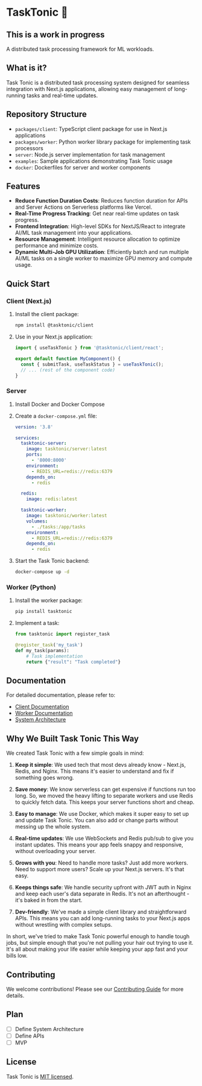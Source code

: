 # TaskTonic 🧃

## This is a work in progress

A distributed task processing framework for ML workloads.

## What is it?

Task Tonic is a distributed task processing system designed for seamless integration with Next.js applications, allowing easy management of long-running tasks and real-time updates.

## Repository Structure

- `packages/client`: TypeScript client package for use in Next.js applications
- `packages/worker`: Python worker library package for implementing task processors
- `server`: Node.js server implementation for task management
- `examples`: Sample applications demonstrating Task Tonic usage
- `docker`: Dockerfiles for server and worker components

## Features

- **Reduce Function Duration Costs**: Reduces function duration for APIs and Server Actions on Serverless platforms like Vercel.
- **Real-Time Progress Tracking**: Get near real-time updates on task progress.
- **Frontend Integration**: High-level SDKs for NextJS/React to integrate AI/ML task management into your applications.
- **Resource Management**: Intelligent resource allocation to optimize performance and minimize costs.
- **Dynamic Multi-Job GPU Utilization**: Efficiently batch and run multiple AI/ML tasks on a single worker to maximize GPU memory and compute usage.

## Quick Start

### Client (Next.js)

1. Install the client package:

   ```bash
   npm install @tasktonic/client
   ```

2. Use in your Next.js application:

   ```typescript
   import { useTaskTonic } from '@tasktonic/client/react';

   export default function MyComponent() {
     const { submitTask, useTaskStatus } = useTaskTonic();
     // ... (rest of the component code)
   }
   ```

### Server

1. Install Docker and Docker Compose

2. Create a `docker-compose.yml` file:

   ```yaml
   version: '3.8'

   services:
     tasktonic-server:
       image: tasktonic/server:latest
       ports:
         - '8000:8000'
       environment:
         - REDIS_URL=redis://redis:6379
       depends_on:
         - redis

     redis:
       image: redis:latest

     tasktonic-worker:
       image: tasktonic/worker:latest
       volumes:
         - ./tasks:/app/tasks
       environment:
         - REDIS_URL=redis://redis:6379
       depends_on:
         - redis
   ```

3. Start the Task Tonic backend:
   ```bash
   docker-compose up -d
   ```

### Worker (Python)

1. Install the worker package:

   ```bash
   pip install tasktonic
   ```

2. Implement a task:

   ```python
   from tasktonic import register_task

   @register_task('my_task')
   def my_task(params):
       # Task implementation
       return {"result": "Task completed"}
   ```

## Documentation

For detailed documentation, please refer to:

- [Client Documentation](packages/client/README.md)
- [Worker Documentation](packages/worker/README.md)
- [System Architecture ](system-architecture.md)

## Why We Built Task Tonic This Way

We created Task Tonic with a few simple goals in mind:

1. **Keep it simple**: We used tech that most devs already know - Next.js, Redis, and Nginx. This means it's easier to understand and fix if something goes wrong.

2. **Save money**: We know serverless can get expensive if functions run too long. So, we moved the heavy lifting to separate workers and use Redis to quickly fetch data. This keeps your server functions short and cheap.

3. **Easy to manage**: We use Docker, which makes it super easy to set up and update Task Tonic. You can also add or change parts without messing up the whole system.

4. **Real-time updates**: We use WebSockets and Redis pub/sub to give you instant updates. This means your app feels snappy and responsive, without overloading your server.

5. **Grows with you**: Need to handle more tasks? Just add more workers. Need to support more users? Scale up your Next.js servers. It's that easy.

6. **Keeps things safe**: We handle security upfront with JWT auth in Nginx and keep each user's data separate in Redis. It's not an afterthought - it's baked in from the start.

7. **Dev-friendly**: We've made a simple client library and straightforward APIs. This means you can add long-running tasks to your Next.js apps without wrestling with complex setups.

In short, we've tried to make Task Tonic powerful enough to handle tough jobs, but simple enough that you're not pulling your hair out trying to use it. It's all about making your life easier while keeping your app fast and your bills low.

## Contributing

We welcome contributions! Please see our [Contributing Guide](.github/CONTRIBUTING.md) for more details.

## Plan

- [ ] Define System Architecture
- [ ] Define APIs
- [ ] MVP

## License

Task Tonic is [MIT licensed](LICENSE).
